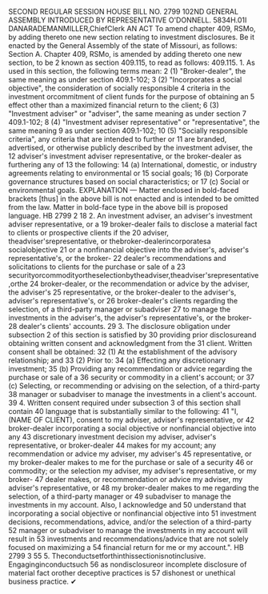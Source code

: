 SECOND REGULAR SESSION
HOUSE BILL NO. 2799
102ND GENERAL ASSEMBLY
INTRODUCED BY REPRESENTATIVE O'DONNELL.
5834H.01I DANARADEMANMILLER,ChiefClerk
AN ACT
To amend chapter 409, RSMo, by adding thereto one new section relating to investment
disclosures.
Be it enacted by the General Assembly of the state of Missouri, as follows:
Section A. Chapter 409, RSMo, is amended by adding thereto one new section, to be
2 known as section 409.115, to read as follows:
409.115. 1. As used in this section, the following terms mean:
2 (1) "Broker-dealer", the same meaning as under section 409.1-102;
3 (2) "Incorporates a social objective", the consideration of socially responsible
4 criteria in the investment orcommitment of client funds for the purpose of obtaining an
5 effect other than a maximized financial return to the client;
6 (3) "Investment adviser" or "adviser", the same meaning as under section
7 409.1-102;
8 (4) "Investment adviser representative" or "representative", the same meaning
9 as under section 409.1-102;
10 (5) "Socially responsible criteria", any criteria that are intended to further or
11 are branded, advertised, or otherwise publicly described by the investment adviser, the
12 adviser's investment adviser representative, or the broker-dealer as furthering any of
13 the following:
14 (a) International, domestic, or industry agreements relating to environmental or
15 social goals;
16 (b) Corporate governance structures based on social characteristics; or
17 (c) Social or environmental goals.
EXPLANATION — Matter enclosed in bold-faced brackets [thus] in the above bill is not enacted and is
intended to be omitted from the law. Matter in bold-face type in the above bill is proposed language.
HB 2799 2
18 2. An investment adviser, an adviser's investment adviser representative, or a
19 broker-dealer fails to disclose a material fact to clients or prospective clients if the
20 adviser, theadviser'srepresentative, or thebroker-dealerincorporatesa socialobjective
21 or a nonfinancial objective into the adviser's, adviser's representative's, or the broker-
22 dealer's recommendations and solicitations to clients for the purchase or sale of a
23 securityorcommodityortheselectionbytheadviser,theadviser'srepresentative,orthe
24 broker-dealer, or the recommendation or advice by the adviser, the adviser's
25 representative, or the broker-dealer to the adviser's, adviser's representative's, or
26 broker-dealer's clients regarding the selection, of a third-party manager or subadviser
27 to manage the investments in the adviser's, the adviser's representative's, or the broker-
28 dealer's clients' accounts.
29 3. The disclosure obligation under subsection 2 of this section is satisfied by
30 providing prior disclosureand obtaining written consent and acknowledgment from the
31 client. Written consent shall be obtained:
32 (1) At the establishment of the advisory relationship; and
33 (2) Prior to:
34 (a) Effecting any discretionary investment;
35 (b) Providing any recommendation or advice regarding the purchase or sale of a
36 security or commodity in a client's account; or
37 (c) Selecting, or recommending or advising on the selection, of a third-party
38 manager or subadviser to manage the investments in a client's account.
39 4. Written consent required under subsection 3 of this section shall contain
40 language that is substantially similar to the following:
41 "I, (NAME OF CLIENT), consent to my adviser, adviser's representative, or
42 broker-dealer incorporating a social objective or nonfinancial objective into any
43 discretionary investment decision my adviser, adviser's representative, or broker-dealer
44 makes for my account; any recommendation or advice my adviser, my adviser's
45 representative, or my broker-dealer makes to me for the purchase or sale of a security
46 or commodity; or the selection my adviser, my adviser's representative, or my broker-
47 dealer makes, or recommendation or advice my adviser, my adviser's representative, or
48 my broker-dealer makes to me regarding the selection, of a third-party manager or
49 subadviser to manage the investments in my account. Also, I acknowledge and
50 understand that incorporating a social objective or nonfinancial objective into
51 investment decisions, recommendations, advice, and/or the selection of a third-party
52 manager or subadviser to manage the investments in my account will result in
53 investments and recommendations/advice that are not solely focused on maximizing a
54 financial return for me or my account.".
HB 2799 3
55 5. Theconductsetforthinthissectionisnotinclusive. Engaginginconductsuch
56 as nondisclosureor incomplete disclosure of material fact orother deceptive practices is
57 dishonest or unethical business practice.
✔